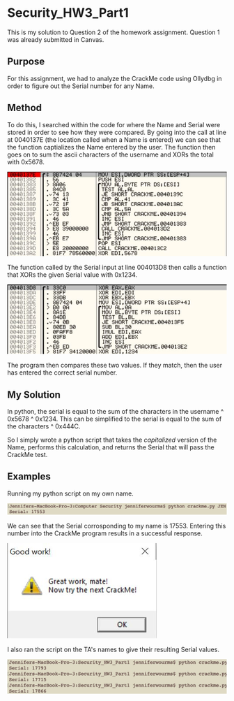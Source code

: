 # Security_HW3_Part1

This is my solution to Question 2 of the homework assignment. Question 1 was already submitted in Canvas.

## Purpose
For this assignment, we had to analyze the CrackMe code using Ollydbg in order to figure out the Serial number for any Name.

## Method
To do this, I searched within the code for where the Name and Serial were stored in order to see how they were compared. By going into the call at line at 0040137E (the location called when a Name is entered) we can see that the function captializes the Name entered by the user. The function then goes on to sum the ascii characters of the username and XORs the total with 0x5678.

![Name](https://github.com/jkwourms/Security_HW3_Part1/blob/master/name.JPG)

The function called by the Serial input at line 004013D8 then calls a function that XORs the given Serial value with 0x1234. 

![Serial](https://github.com/jkwourms/Security_HW3_Part1/blob/master/serial.JPG)

The program then compares these two values. If they match, then the user has entered the correct serial number.

## My Solution
In python, the serial is equal to the sum of the characters in the username ^ 0x5678 ^ 0x1234. This can be simplified to the serial is equal to the sum of the characters ^ 0x444C. 

So I simply wrote a python script that takes the *capitalized* version of the Name, performs this calculation, and returns the Serial that will pass the CrackMe test.

## Examples
Running my python script on my own name.

![Python_script_run_example](https://github.com/jkwourms/Security_HW3_Part1/blob/master/run_python_example.jpg)

We can see that the Serial corrosponding to my name is 17553. Entering this number into the CrackMe program results in a successful response.

![Successful CrackMe!](https://github.com/jkwourms/Security_HW3_Part1/blob/master/good%20job.JPG)

I also ran the script on the TA's names to give their resulting Serial values.

![TA Serials](https://github.com/jkwourms/Security_HW3_Part1/blob/master/ta_names.jpg)
